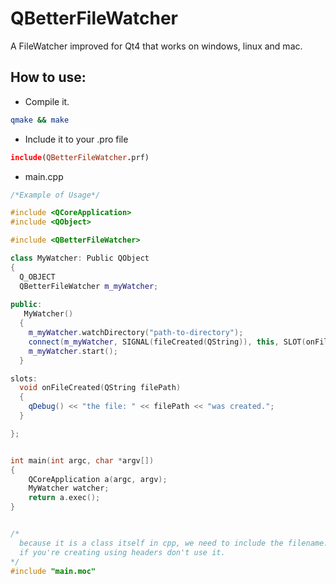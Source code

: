 QBetterFileWatcher
==================

A FileWatcher improved for Qt4 that works on windows, linux and mac.


How to use:
-----------

* Compile it.

```sh
qmake && make
```

* Include it to your .pro file

```pro
include(QBetterFileWatcher.prf)
```

- main.cpp

```cpp
/*Example of Usage*/

#include <QCoreApplication>
#include <QObject>

#include <QBetterFileWatcher>

class MyWatcher: Public QObject 
{
  Q_OBJECT
  QBetterFileWatcher m_myWatcher;
  
public:
   MyWatcher()
  {
    m_myWatcher.watchDirectory("path-to-directory");
    connect(m_myWatcher, SIGNAL(fileCreated(QString)), this, SLOT(onFileCreated(QString)));
    m_myWatcher.start();
  }

slots:
  void onFileCreated(QString filePath)
  {
    qDebug() << "the file: " << filePath << "was created.";
  }

};


int main(int argc, char *argv[])
{
    QCoreApplication a(argc, argv);
    MyWatcher watcher;
    return a.exec();
}


/*
  because it is a class itself in cpp, we need to include the filename.moc to metaobject generation of qt,
  if you're creating using headers don't use it.
*/
#include "main.moc"


```
